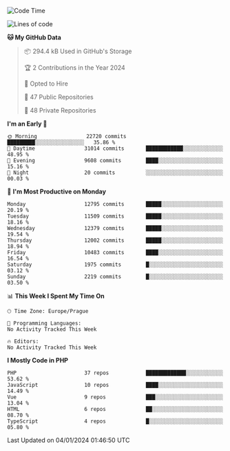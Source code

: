 <!--START_SECTION:waka-->
![Code Time](http://img.shields.io/badge/Code%20Time-1%2C583%20hrs%2058%20mins-blue)

![Lines of code](https://img.shields.io/badge/From%20Hello%20World%20I%27ve%20Written-20.1%20million%20lines%20of%20code-blue)

**🐱 My GitHub Data** 

> 📦 294.4 kB Used in GitHub's Storage 
 > 
> 🏆 2 Contributions in the Year 2024
 > 
> 💼 Opted to Hire
 > 
> 📜 47 Public Repositories 
 > 
> 🔑 48 Private Repositories 
 > 
**I'm an Early 🐤** 

```text
🌞 Morning                22720 commits       █████████░░░░░░░░░░░░░░░░   35.86 % 
🌆 Daytime                31014 commits       ████████████░░░░░░░░░░░░░   48.95 % 
🌃 Evening                9608 commits        ████░░░░░░░░░░░░░░░░░░░░░   15.16 % 
🌙 Night                  20 commits          ░░░░░░░░░░░░░░░░░░░░░░░░░   00.03 % 
```
📅 **I'm Most Productive on Monday** 

```text
Monday                   12795 commits       █████░░░░░░░░░░░░░░░░░░░░   20.19 % 
Tuesday                  11509 commits       █████░░░░░░░░░░░░░░░░░░░░   18.16 % 
Wednesday                12379 commits       █████░░░░░░░░░░░░░░░░░░░░   19.54 % 
Thursday                 12002 commits       █████░░░░░░░░░░░░░░░░░░░░   18.94 % 
Friday                   10483 commits       ████░░░░░░░░░░░░░░░░░░░░░   16.54 % 
Saturday                 1975 commits        █░░░░░░░░░░░░░░░░░░░░░░░░   03.12 % 
Sunday                   2219 commits        █░░░░░░░░░░░░░░░░░░░░░░░░   03.50 % 
```


📊 **This Week I Spent My Time On** 

```text
🕑︎ Time Zone: Europe/Prague

💬 Programming Languages: 
No Activity Tracked This Week

🔥 Editors: 
No Activity Tracked This Week
```

**I Mostly Code in PHP** 

```text
PHP                      37 repos            █████████████░░░░░░░░░░░░   53.62 % 
JavaScript               10 repos            ████░░░░░░░░░░░░░░░░░░░░░   14.49 % 
Vue                      9 repos             ███░░░░░░░░░░░░░░░░░░░░░░   13.04 % 
HTML                     6 repos             ██░░░░░░░░░░░░░░░░░░░░░░░   08.70 % 
TypeScript               4 repos             █░░░░░░░░░░░░░░░░░░░░░░░░   05.80 % 
```




 Last Updated on 04/01/2024 01:46:50 UTC
<!--END_SECTION:waka-->
<!--
**AlexKratky/AlexKratky** is a ✨ _special_ ✨ repository because its `README.md` (this file) appears on your GitHub profile.

Here are some ideas to get you started:

- 🔭 I’m currently working on ...
- 🌱 I’m currently learning ...
- 👯 I’m looking to collaborate on ...
- 🤔 I’m looking for help with ...
- 💬 Ask me about ...
- 📫 How to reach me: ...
- 😄 Pronouns: ...
- ⚡ Fun fact: ...
-->
